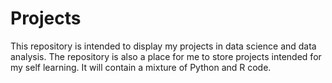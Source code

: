 # Projects

This repository is intended to display my projects in data science and data analysis. The repository is also a place for me to store projects intended for my self learning. It will contain a mixture of Python and R code.
